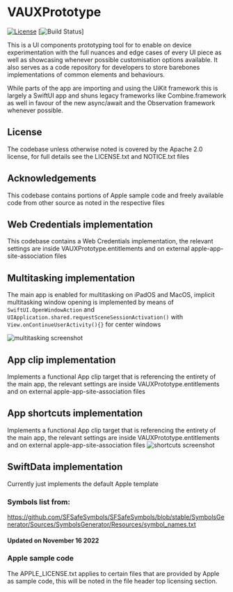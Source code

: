 #  VAUXPrototype

[![License](https://img.shields.io/badge/license-Apache--2.0-blue.svg)](http://www.apache.org/licenses/LICENSE-2.0)
[![Build Status](https://github.com/valexa/VAUXPrototype/actions/workflows/main.yml/badge.svg)]

This is a UI components prototyping tool for to enable on device experimentation with the full nuances and edge cases of every UI piece as well as showcasing whenever possible customisation options available.
It also serves as a code repository for developers to store barebones implementations of common elements and behaviours.

While parts of the app are importing and using the UiKit framework this is largely a SwiftUI app and shuns legacy frameworks like Combine.framework as well in favour of the new async/await and the Observation framework whenever possible.

## License

The codebase unless otherwise noted is covered by the Apache 2.0 license, for full details see the LICENSE.txt and NOTICE.txt files

## Acknowledgements

This codebase contains portions of Apple sample code and freely available code from other source as noted in the respective files

## Web Credentials implementation

This codebase contains a Web Credentials implementation, the relevant settings are inside VAUXPrototype.entitlements and on external apple-app-site-association files

## Multitasking implementation

The main app is enabled for multitasking on iPadOS and MacOS, implicit multitasking window opening is implemented by means of `SwiftUI.OpenWindowAction` and `UIApplication.shared.requestSceneSessionActivation()` with `View.onContinueUserActivity(){}` for center windows 

![multitasking screenshot](https://github.com/user-attachments/assets/6e01eb28-205e-44bd-8297-ec72084a952e "Multitasking")

## App clip implementation

Implements a functional App clip target that is referencing the entirety of the main app, the relevant settings are inside VAUXPrototype.entitlements and on external apple-app-site-association files

## App shortcuts implementation

Implements a functional App clip target that is referencing the entirety of the main app, the relevant settings are inside VAUXPrototype.entitlements and on external apple-app-site-association files
![shortcuts screenshot](https://github.com/user-attachments/assets/6cf5f051-3f3e-49fd-87b9-380a34c139a5 "Shortcuts")


## SwiftData implementation

Currently just implements the default Apple template 

### Symbols list from: 
https://github.com/SFSafeSymbols/SFSafeSymbols/blob/stable/SymbolsGenerator/Sources/SymbolsGenerator/Resources/symbol_names.txt
#### Updated on November 16 2022

### Apple sample code
The APPLE_LICENSE.txt applies to certain files that are provided by Apple as sample code, this will be noted in the file header top licensing section.

